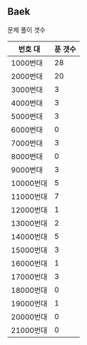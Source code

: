 ## Baek

문제 풀이 갯수

번호 대 | 푼 갯수
--------- | -------
1000번대 | 28
2000번대 | 20
3000번대 | 3
4000번대 | 3
5000번대 | 3
6000번대 | 0
7000번대 | 3
8000번대 | 0
9000번대 | 3
10000번대 | 5
11000번대 | 7
12000번대 | 1
13000번대 | 2
14000번대 | 5
15000번대 | 3
16000번대 | 1
17000번대 | 3
18000번대 | 0
19000번대 | 1
20000번대 | 0
21000번대 | 0
